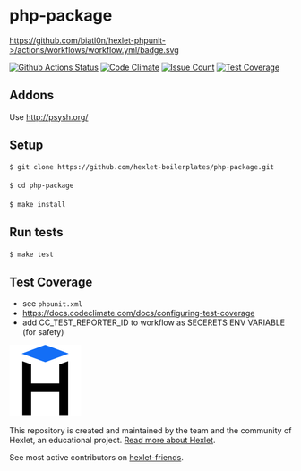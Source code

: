 # php-package

https://github.com/biatl0n/hexlet-phpunit->/actions/workflows/workflow.yml/badge.svg

[![Github Actions Status](https://github.com/hexlet-boilerplates/php-package/workflows/PHP%20CI/badge.svg)](https://github.com/hexlet-boilerplates/php-package/actions)
[![Code Climate](https://codeclimate.com/github/hexlet-boilerplates/php-package/badges/gpa.svg)](https://codeclimate.com/github/hexlet-boilerplates/php-package)
[![Issue Count](https://codeclimate.com/github/hexlet-boilerplates/php-package/badges/issue_count.svg)](https://codeclimate.com/github/hexlet-boilerplates/php-package/issues)
[![Test Coverage](https://codeclimate.com/github/hexlet-boilerplates/php-package/badges/coverage.svg)](https://codeclimate.com/github/hexlet-boilerplates/php-package/coverage)

## Addons

Use <http://psysh.org/>

## Setup

```sh
$ git clone https://github.com/hexlet-boilerplates/php-package.git

$ cd php-package

$ make install
```

## Run tests

```sh
$ make test
```

## Test Coverage

-   see `phpunit.xml`
-   <https://docs.codeclimate.com/docs/configuring-test-coverage>
-   add CC_TEST_REPORTER_ID to workflow as SECERETS ENV VARIABLE (for safety)

[![Hexlet Ltd. logo](https://raw.githubusercontent.com/Hexlet/assets/master/images/hexlet_logo128.png)](https://hexlet.io/?utm_source=github&utm_medium=link&utm_campaign=php-package)

This repository is created and maintained by the team and the community of Hexlet, an educational project. [Read more about Hexlet](https://hexlet.io/?utm_source=github&utm_medium=link&utm_campaign=php-package).

See most active contributors on [hexlet-friends](https://friends.hexlet.io/).
